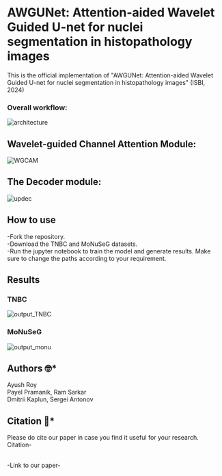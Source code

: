 # AWGUNet: Attention-aided Wavelet Guided U-net for nuclei segmentation in histopathology images
This is the official implementation  of "AWGUNet: Attention-aided Wavelet Guided U-net for nuclei segmentation in histopathology images" (ISBI, 2024)

### Overall workflow:
![architecture](https://github.com/AyushRoy2001/AWGUNET/assets/94052139/396dbafe-d0fc-4bd4-b360-433ce8126cab)

##  Wavelet-guided Channel Attention Module:
![WGCAM](https://github.com/AyushRoy2001/AWGUNET/assets/94052139/49b1fd29-fe79-42f5-80ac-2debeee2b6e3)

##  The Decoder module:
![updec](https://github.com/AyushRoy2001/AWGUNET/assets/94052139/e13707bb-3a3b-478a-8d1d-1bf1855eda47)

## How to use
-Fork the repository.<br/>
-Download the TNBC and MoNuSeG datasets.<br/>
-Run the jupyter notebook to train the model and generate results. Make sure to change the paths according to your requirement.<br/>

## Results
### TNBC
![output_TNBC](https://github.com/AyushRoy2001/AWGUNET/assets/94052139/9a9cfa1a-f783-4b4f-8179-81baceb23656)

### MoNuSeG
![output_monu](https://github.com/AyushRoy2001/AWGUNET/assets/94052139/d3bfc78a-201e-4869-9766-b34291ea1b80)

## Authors :nerd_face:*
Ayush Roy<br/>
Payel Pramanik, Ram Sarkar<br/>
Dmitrii Kaplun, Sergei Antonov<br/>

## Citation :thinking:*
Please do cite our paper in case you find it useful for your research.<br/>
Citation-<br/>

<br/>
-Link to our paper-<br/>
